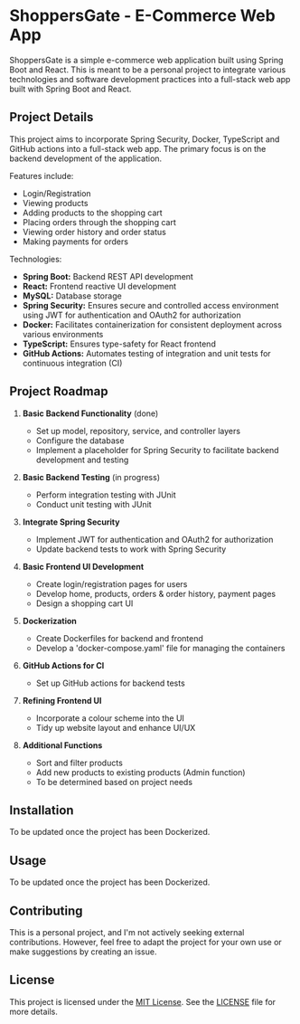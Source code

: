 # ShoppersGate - E-Commerce Web App

ShoppersGate is a simple e-commerce web application built using Spring Boot and React. This is meant to be a personal project to integrate various technologies and software development practices into a full-stack web app built with Spring Boot and React.

## Project Details

This project aims to incorporate Spring Security, Docker, TypeScript and GitHub actions into a full-stack web app. The primary focus is on the backend development of the application.

Features include:
- Login/Registration
- Viewing products
- Adding products to the shopping cart
- Placing orders through the shopping cart
- Viewing order history and order status
- Making payments for orders

Technologies:
- **Spring Boot:** Backend REST API development
- **React:** Frontend reactive UI development
- **MySQL:** Database storage
- **Spring Security:** Ensures secure and controlled access environment using JWT for authentication and OAuth2 for authorization
- **Docker:** Facilitates containerization for consistent deployment across various environments
- **TypeScript:** Ensures type-safety for React frontend
- **GitHub Actions:** Automates testing of integration and unit tests for continuous integration (CI)

## Project Roadmap

1. **Basic Backend Functionality** (done)
   - Set up model, repository, service, and controller layers
   - Configure the database
   - Implement a placeholder for Spring Security to facilitate backend development and testing

2. **Basic Backend Testing** (in progress)
   - Perform integration testing with JUnit
   - Conduct unit testing with JUnit

3. **Integrate Spring Security**
   - Implement JWT for authentication and OAuth2 for authorization
   - Update backend tests to work with Spring Security

4. **Basic Frontend UI Development**
   - Create login/registration pages for users
   - Develop home, products, orders & order history, payment pages
   - Design a shopping cart UI

5. **Dockerization**
   - Create Dockerfiles for backend and frontend
   - Develop a 'docker-compose.yaml' file for managing the containers

6. **GitHub Actions for CI**
   - Set up GitHub actions for backend tests

7. **Refining Frontend UI**
   - Incorporate a colour scheme into the UI
   - Tidy up website layout and enhance UI/UX

8. **Additional Functions**
   - Sort and filter products
   - Add new products to existing products (Admin function)
   - To be determined based on project needs

## Installation

To be updated once the project has been Dockerized.

## Usage

To be updated once the project has been Dockerized.

## Contributing

This is a personal project, and I'm not actively seeking external contributions. However, feel free to adapt the project for your own use or make suggestions by creating an issue.

## License
This project is licensed under the [MIT License](https://choosealicense.com/licenses/mit/). See the [LICENSE](LICENSE) file for more details.
